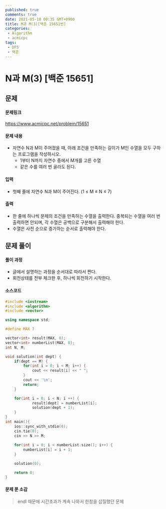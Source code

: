```yaml
---
published: true
comments: true
date: 2021-05-10 00:35 GMT+0900
title: M과 M(3)[백준 15651번]
categories:
 - Algorithm
 - acmicpc
tags: 
 - DFS
 - 백준
---
```




# N과 M(3) [백준 15651]

## 문제

#### 문제링크

https://www.acmicpc.net/problem/15651

#### 문제 내용

* 자연수 N과 M이 주어졌을 때, 아래 조건을 만족하는 길이가 M인 수열을 모두 구하는 프로그램을 작성하시오.
  - 1부터 N까지 자연수 중에서 M개를 고른 수열
  - 같은 수를 여러 번 골라도 된다.

#### 입력

* 첫째 줄에 자연수 N과 M이 주어진다. (1 ≤ M ≤ N ≤ 7)

#### 출력

* 한 줄에 하나씩 문제의 조건을 만족하는 수열을 출력한다. 중복되는 수열을 여러 번 출력하면 안되며, 각 수열은 공백으로 구분해서 출력해야 한다.
* 수열은 사전 순으로 증가하는 순서로 출력해야 한다.



## 문제 풀이

#### 풀이 과정

* 글에서 설명하는 과정을 순서대로 따라서 짠다.
* 회전상태를 전부 체크한 후, 하나씩 회전하기 시작한다.

#### 소스코드

```c++
#include <iostream>
#include <algorithm>
#include <vector>

using namespace std;

#define MAX 7

vector<int> result(MAX, 0);
vector<int> numberList(MAX, 0);
int N, M;

void solution(int dept) {
    if(dept == M) {
        for(int i = 0; i < M; i++) {
            cout << result[i] << " ";
        }
        cout << '\n';
        return;
    }

    for(int i = 0; i < N; i ++) {
            result[dept] = numberList[i];
            solution(dept + 1);
    }
}
int main(){
    ios::sync_with_stdio(0);
    cin.tie(0);
    cin >> N >> M;
    
    for(int i = 0; i < numberList.size(); i++) {
        numberList[i] = i + 1;
    }

    solution(0);

    return 0;
}
```



#### 문제 푼 소감

> endl 때문에 시간초과가 계속 나와서 한참을 삽질했던 문제